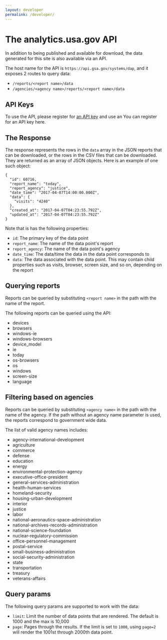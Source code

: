 ```yaml
---
layout: developer
permalink: /developer/
---
```


# The analytics.usa.gov API

In addition to being published and available for download, the data generated for this site is also available via an API.

The host name for the API is `https://api.gsa.gov/systems/dap`, and it exposes 2 routes to query data:

- `/reports/<report name>/data`
- `/agencies/<agency name>/reports/<report name>/data`

## API Keys

To use the API, please register for [an API key](https://api.data.gov/signup/) and use an
You can register for an API key here.  

## The Response

The response represents the rows in the `data` array in the JSON reports that can be downloaded, or the rows in the CSV files that can be downloaded. They are returned as an array of JSON objects. Here is an example of one such object:

```
{
  "id": 60716,
  "report_name": "today",
  "report_agency": "justice",
  "date_time": "2017-04-07T14:00:00.000Z",
  "data": {
    "visits": "4240"
  },
  "created_at": "2017-04-07T04:23:55.792Z",
  "updated_at": "2017-04-07T04:23:55.792Z"
}
```

Note that is has the following properties:

- `id`: The primary key of the data point
- `report_name`: The name of the data point's report
- `report_agency`: The name of the data point's agency
- `date_time`: The data/time the data in the data point corresponds to
- `data`: The data associated with the data point. This may contain child properties such as visits, browser, screen size, and so on, depending on the report

## Querying reports

Reports can be queried by substituting `<report name>` in the path with the name of the report.

The following reports can be queried using the API:

- devices
- browsers
- windows-ie
- windows-browsers
- device_model
- ie
- today
- os-browsers
- os
- windows
- screen-size
- language


## Filtering based on agencies

Reports can be queried by substituting `<agency name>` in the path with the name of the agency. If the path without an agency name parameter is used, the reports correspond to government wide data.

The list of valid agency names includes:

- agency-international-development
- agriculture
- commerce
- defense
- education
- energy
- environmental-protection-agency
- executive-office-president
- general-services-administration
- health-human-services
- homeland-security
- housing-urban-development
- interior
- justice
- labor
- national-aeronautics-space-administration
- national-archives-records-administration
- national-science-foundation
- nuclear-regulatory-commission
- office-personnel-management
- postal-service
- small-business-administration
- social-security-administration
- state
- transportation
- treasury
- veterans-affairs

## Query params

The following query params are supported to work with the data:

- `limit`: Limit the number of data points that are rendered. The default is 1000 and the max is 10,000
- `page`: Pages through the results. If the limit is set to `1000`, using `page=2` will render the 1001st through 2000th data point.
